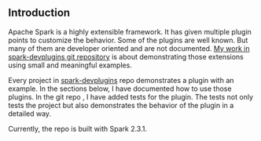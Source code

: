 ## Introduction

Apache Spark is a highly extensible framework. It has given multiple plugin points to customize the behavior. Some of the plugins are well known. But many of them are developer oriented and are not documented. [My work in spark-devplugins git repository](https://github.com/falarica/spark-devplugins) is about demonstrating those extensions using small and meaningful examples. 

Every project in [spark-devplugins](https://github.com/falarica/spark-devplugins) repo demonstrates a plugin with an example. In the sections below, I have documented how to use those plugins. In the git repo , I have added tests for the plugin. The tests not only tests the project but also demonstrates the behavior of the plugin in a detailed way. 

Currently, the repo is built with Spark 2.3.1.
